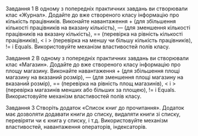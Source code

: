 Завдання 1
В одному з попередніх практичних завдань ви створювали клас «Журнал». Додайте до вже створеного класу
інформацію про кількість працівників. Виконайте навантаження + (для збільшення кількості працівників на вказану кількість), — (для зменшення кількості працівників
на вказану кількість), == (перевірка на рівність кількості
працівників), < і > (перевірка на меншу чи більшу кількість працівників), != і Equals. Використовуйте механізм
властивостей полів класу.

Завдання 2
В одному з попередніх практичних завдань ви створювали клас «Магазин». Додайте до вже створеного класу
інформацію про площу магазину. Виконайте навантаження + (для збільшення площі магазину на вказаний
розмір), — (для зменшення площі магазину на вказаний
розмір), == (перевірка на рівність площ магазинів), < і >
(перевірка магазинів менших або більших за площею),
!= і Equals. Використовуйте механізм властивостей
полів класу.

Завдання 3
Створіть додаток «Список книг до прочитання». Додаток
має дозволяти додавати книги до списку, видаляти книги
зі списку, перевіряти чи є книга у списку, і т.д. Використовуйте механізм властивостей, навантаження операторів,
індексаторів. 
